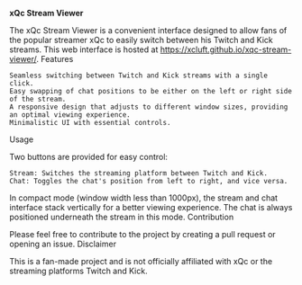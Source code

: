 **xQc Stream Viewer**

The xQc Stream Viewer is a convenient interface designed to allow fans of the popular streamer xQc to easily switch between his Twitch and Kick streams. This web interface is hosted at https://xcluft.github.io/xqc-stream-viewer/.
Features

    Seamless switching between Twitch and Kick streams with a single click.
    Easy swapping of chat positions to be either on the left or right side of the stream.
    A responsive design that adjusts to different window sizes, providing an optimal viewing experience.
    Minimalistic UI with essential controls.

Usage

Two buttons are provided for easy control:

    Stream: Switches the streaming platform between Twitch and Kick.
    Chat: Toggles the chat's position from left to right, and vice versa.

In compact mode (window width less than 1000px), the stream and chat interface stack vertically for a better viewing experience. The chat is always positioned underneath the stream in this mode.
Contribution

Please feel free to contribute to the project by creating a pull request or opening an issue.
Disclaimer

This is a fan-made project and is not officially affiliated with xQc or the streaming platforms Twitch and Kick.
